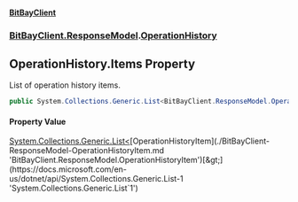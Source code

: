 #### [BitBayClient](./index.md 'index')
### [BitBayClient.ResponseModel](./BitBayClient-ResponseModel.md 'BitBayClient.ResponseModel').[OperationHistory](./BitBayClient-ResponseModel-OperationHistory.md 'BitBayClient.ResponseModel.OperationHistory')
## OperationHistory.Items Property
List of operation history items.  
```csharp
public System.Collections.Generic.List<BitBayClient.ResponseModel.OperationHistoryItem> Items { get; set; }
```
#### Property Value
[System.Collections.Generic.List&lt;](https://docs.microsoft.com/en-us/dotnet/api/System.Collections.Generic.List-1 'System.Collections.Generic.List`1')[OperationHistoryItem](./BitBayClient-ResponseModel-OperationHistoryItem.md 'BitBayClient.ResponseModel.OperationHistoryItem')[&gt;](https://docs.microsoft.com/en-us/dotnet/api/System.Collections.Generic.List-1 'System.Collections.Generic.List`1')  
